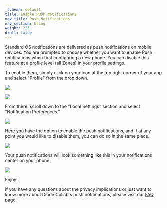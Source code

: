 ```yaml
---
_schema: default
title: Enable Push Notifications
nav_title: Push Notifications
nav_section: Using
weight: 223
draft: false
---
```

Standard OS notifications are delivered as push notifications on mobile devices. You are prompted to choose whether you want to enable Push notifications when first configuring a new phone. You can disable this feature at a profile level (all Zones) in your profile settings.

To enable them, simply click on your icon at the top right corner of your app and select "Profile" from the drop down.

![](/uploads/push-notifications-4.png)

![](/uploads/2nd-1.png)

From there, scroll down to the "Local Settings" section and select "Notification Preferences."

![](/uploads/3rd-1.png)

Here you have the option to enable the push notifications, and if at any point you would like to disable them, you can do so in the same place.

![](/uploads/4th-1.png)

Your push notifications will look something like this in your notifications center on your phone:

![](/uploads/push-notifications-2.png)

Enjoy!

If you have any questions about the privacy implications or just want to know more about Diode Collab's push notifications, please visit our [FAQ page](https://app.docs.diode.io/docs/faq/how-do-notifications-impact-privacy/#push-notifications).

&nbsp;